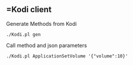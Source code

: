 =Kodi client
------------

Generate Methods from Kodi

```shell
./Kodi.pl gen
```

Call method and json parameters

```shell
./Kodi.pl ApplicationSetVolume '{"volume":10}'
```

